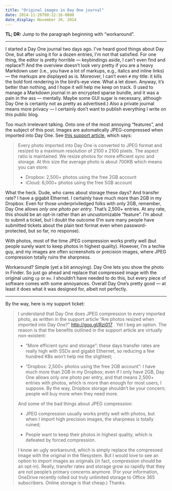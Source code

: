 ```yaml
---
title: "Original images in Day One journal"
date: 2014-11-26T00:22:16-0800
date_display: November 26, 2014
---
```

**TL; DR:** Jump to the paragraph beginning with “workaround”.

---

I started a Day One journal two days ago. I've heard good things about Day One, but after using it for a dozen entries, I'm not that satisfied. For one thing, the editor is pretty horrible — keybindings aside, I can’t even find and replace?! And the overview doesn’t look very pretty if you are a heavy Markdown user (i.e., you have a lot of markups, e.g., italics and inline links) — the markups are displayed as is. Moreover, I can’t even `#` my title: it kills the bold font rendering in the bird’s-eye view. What a let down. Anyway, it’s better than nothing, and I hope it will help me keep on track. (I used to manage a Markdown journal in an encrypted sparse bundle, and it was a pain in the ass — mentally. Maybe some GUI sugar is necessary, although Day One is certainly not as pretty as advertised.) Also a private journal means more privacy — I certainly don’t want to publish everything I write on this public blog.

Too much irrelevant talking. Onto one of the most annoying “features”, and the subject of this post. Images are automatically JPEG-compressed when imported into Day One. See [this support article](https://dayone.zendesk.com/hc/en-us/articles/200145875-Are-photos-resized-when-imported-into-Day-One-), which says:

> Every photo imported into Day One is converted to JPEG format and resized to a maximum resolution of 2100 x 2100 pixels. The aspect ratio is maintained. We resize photos for more efficient sync and storage. At this size the average photo is about 700KB which means you can store:
> * Dropbox: 2,500+ photos using the free 2GB account
> * iCloud: 6,000+ photos using the free 5GB account

What the heck. Dude, who cares about storage these days? And transfer rate? I have a gigabit Ethernet. I certainly have much more than 2GB in my Dropbox. Even for those underpriviledged folks with only 2GB, remember, Day One allows *only one photo per entry*. That’s 2,500+ entries. At any rate, this should be an opt-in rather than an uncustomizable “feature”. I’m about to submit a ticket, but I doubt the outcome (I’m sure many people have submitted tickets about the plain text format even when password-protected, but so far, no response).

With photos, most of the time JPEG compression works pretty well (but people surely want to keep photos in highest quality). However, I’m a techie guy, and my images are often screenshots or precision images, where JPEG compression totally ruins the sharpness.

Workaround? Simple (yet a bit annoying). Day One lets you show the photo in Finder. So just go ahead and replace that compressed image with the original using `cp` or `mv`. I shouldn’t have needed to do this, but every piece of software comes with some annoyances. Overall Day One’s pretty good — at least it does what it was designed for, albeit not perfectly.

---

By the way, here is my support ticket:

> I understand that Day One does JPEG compression to every imported photo, as written in the support article “Are photos resized when imported into Day One?” http://goo.gl/Rzi017 . Yet I beg an option. The reason is that the benefits outlined in the support article are virtually non-existent:
>
> * “More efficient sync and storage”: these days transfer rates are really high with SSDs and gigabit Ethernet, so reducing a few hundred KBs won’t help me the slightest;
>
> * “Dropbox: 2,500+ photos using the free 2GB account”: I have much more than 2GB in my Dropbox; even if I only have 2GB, Day One allows only one photo per entry, and that means 2,500+ entries with photos, which is more than enough for most users, I suppose. By the way, Dropbox storage shouldn’t be your concern; people will buy more when they need more.
>
> And some of the bad things about JPEG compression:
>
> * JPEG compression usually works pretty well with photos, but when I import high precision images, the sharpness is totally ruined;
>
> * People want to keep their photos in highest quality, which is defeated by forced compression.
>
> I know an ugly workaround, which is simply replace the compressed image with the original in the filesystem. But I would love to see an option to import images as originals (in fact, compression should be an opt-in). Really, transfer rates and storage grow so rapidly that they are not people’s primary concerns anymore. (For your information, OneDrive recently rolled out truly unlimited storage to Office 365 subscribers. Online storage is that cheap.) Thanks.
